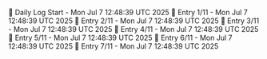 📅 Daily Log Start - Mon Jul  7 12:48:39 UTC 2025
📌 Entry 1/11 - Mon Jul  7 12:48:39 UTC 2025
📌 Entry 2/11 - Mon Jul  7 12:48:39 UTC 2025
📌 Entry 3/11 - Mon Jul  7 12:48:39 UTC 2025
📌 Entry 4/11 - Mon Jul  7 12:48:39 UTC 2025
📌 Entry 5/11 - Mon Jul  7 12:48:39 UTC 2025
📌 Entry 6/11 - Mon Jul  7 12:48:39 UTC 2025
📌 Entry 7/11 - Mon Jul  7 12:48:39 UTC 2025
